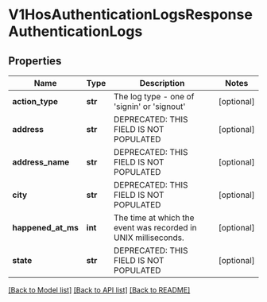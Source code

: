 # V1HosAuthenticationLogsResponseAuthenticationLogs

## Properties
Name | Type | Description | Notes
------------ | ------------- | ------------- | -------------
**action_type** | **str** | The log type - one of &#39;signin&#39; or &#39;signout&#39; | [optional] 
**address** | **str** | DEPRECATED: THIS FIELD IS NOT POPULATED | [optional] 
**address_name** | **str** | DEPRECATED: THIS FIELD IS NOT POPULATED | [optional] 
**city** | **str** | DEPRECATED: THIS FIELD IS NOT POPULATED | [optional] 
**happened_at_ms** | **int** | The time at which the event was recorded in UNIX milliseconds. | [optional] 
**state** | **str** | DEPRECATED: THIS FIELD IS NOT POPULATED | [optional] 

[[Back to Model list]](../README.md#documentation-for-models) [[Back to API list]](../README.md#documentation-for-api-endpoints) [[Back to README]](../README.md)


